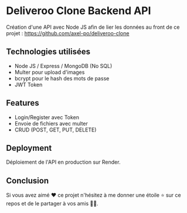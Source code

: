 # Deliveroo Clone Backend API

Création d'une API avec Node JS afin de lier les données au front de ce projet : https://github.com/axel-po/deliveroo-clone


## Technologies utilisées

- Node JS / Express / MongoDB (No SQL)
- Multer pour upload d'images
- bcrypt pour le hash des mots de passe
- JWT Token

## Features

- Login/Register avec Token
- Envoie de fichiers avec multer
- CRUD (POST, GET, PUT, DELETE)


## Deployment

Déploiement de l'API en production sur Render.



## Conclusion

Si vous avez aimé ❤️ ce projet n'hésitez à me donner une étoile ⭐️ sur ce repos et de le partager à vos amis 🧑‍💻.
